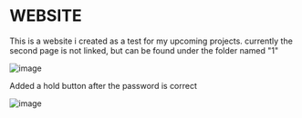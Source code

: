 # WEBSITE
This is a website i created as a test for my upcoming projects.
currently the second page is not linked, but can be found under the folder named "1"



![image](https://github.com/PRVSNL/WEBSITE-test-1/assets/144682583/69aed3c2-9212-4c9d-9ccd-811f2364af51)

Added a hold button after the password is correct

![image](https://github.com/PRVSNL/WEBSITE-test-1/assets/144682583/6a4b9898-6d9a-490b-9e56-53653b5186b2)
